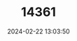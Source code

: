 ---
title: "14361"
category: "Chilonatalus tumidifrons"
draft: false
date: 2024-02-22 13:03:50
languages:
  English: ["Bahaman Funnel-eared Bat", "Bahamian Lesser Funnel-eared Bat"]
  German: ["Kleines Bahama-Trichterohr"]
---